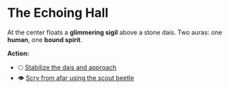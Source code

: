 # The Echoing Hall

At the center floats a **glimmering sigil** above a stone dais. Two auras: one **human**, one **bound spirit**.

**Action:**
- :full_moon: [Stabilize the dais and approach](./stabilize-dock.md)
- :eye: [Scry from afar using the scout beetle](./remote-scan.md)
